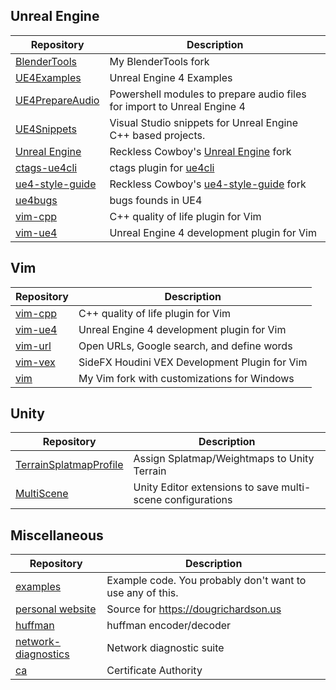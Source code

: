 ## Unreal Engine

| Repository | Description |
| ---------- | ----------- |
| [BlenderTools](https://github.com/drichardson/BlenderTools/) | My BlenderTools fork |
| [UE4Examples](https://github.com/drichardson/UE4Examples) | Unreal Engine 4 Examples |
| [UE4PrepareAudio](https://github.com/RecklessCowboys/UE4PrepareAudio) | Powershell modules to prepare audio files for import to Unreal Engine 4 |
| [UE4Snippets](https://github.com/RecklessCowboys/UE4Snippets) | Visual Studio snippets for Unreal Engine C++ based projects. |
| [Unreal Engine](https://github.com/RecklessCowboys/UnrealEngine) | Reckless Cowboy's [Unreal Engine](https://github.com/EpicGames/UnrealEngine) fork |
| [ctags-ue4cli](https://github.com/drichardson/ctags-ue4cli) | ctags plugin for [ue4cli](https://github.com/adamrehn/ue4cli) |
| [ue4-style-guide](https://github.com/RecklessCowboys/ue4-style-guide) | Reckless Cowboy's [ue4-style-guide](https://github.com/Allar/ue4-style-guide) fork |
| [ue4bugs](https://github.com/drichardson/ue4bugs) | bugs founds in UE4 |
| [vim-cpp](https://github.com/drichardson/vim-cpp) | C++ quality of life plugin for Vim |
| [vim-ue4](https://github.com/drichardson/vim-ue4) | Unreal Engine 4 development plugin for Vim |

## Vim

| Repository | Description |
| ---------- | ----------- |
| [vim-cpp](https://github.com/drichardson/vim-cpp) | C++ quality of life plugin for Vim |
| [vim-ue4](https://github.com/drichardson/vim-ue4) | Unreal Engine 4 development plugin for Vim |
| [vim-url](https://github.com/drichardson/vim-url) | Open URLs, Google search, and define words |
| [vim-vex](https://github.com/drichardson/vim-vex) | SideFX Houdini VEX Development Plugin for Vim |
| [vim](https://github.com/drichardson/vim) | My Vim fork with customizations for Windows |

## Unity

| Repository | Description |
| ---------- | ----------- |
| [TerrainSplatmapProfile](https://github.com/RecklessCowboys/TerrainSplatmapProfile) | Assign Splatmap/Weightmaps to Unity Terrain |
| [MultiScene](https://github.com/RecklessCowboys/MultiScene) | Unity Editor extensions to save multi-scene configurations |

## Miscellaneous

| Repository | Description |
| ---------- | ----------- |
| [examples](https://github.com/drichardson/examples) | Example code. You probably don't want to use any of this. |
| [personal website](https://github.com/drichardson/dougrichardson.us) | Source for https://dougrichardson.us |
| [huffman](https://github.com/drichardson/huffman) | huffman encoder/decoder |
| [network-diagnostics](https://github.com/drichardson/network-diagnostics) | Network diagnostic suite |
| [ca](https://github.com/drichardson/ca) | Certificate Authority |
